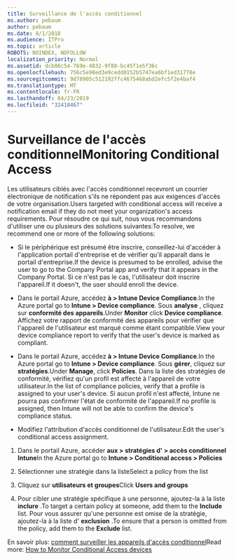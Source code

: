 ```yaml
---
title: Surveillance de l'accès conditionnel
ms.author: pebaum
author: pebaum
ms.date: 8/1/2018
ms.audience: ITPro
ms.topic: article
ROBOTS: NOINDEX, NOFOLLOW
localization_priority: Normal
ms.assetid: dcb86c54-769e-4832-9f88-bc45f1e5f36c
ms.openlocfilehash: 756c5e98ed3e9cedd0152b5747ea6bf1ed31778e
ms.sourcegitcommit: 9d78905c512192ffc4675468abd2efc5f2e4baf4
ms.translationtype: MT
ms.contentlocale: fr-FR
ms.lasthandoff: 04/23/2019
ms.locfileid: "32418467"
---
```

# <a name="monitoring-conditional-access"></a><span data-ttu-id="cb19c-102">Surveillance de l'accès conditionnel</span><span class="sxs-lookup"><span data-stu-id="cb19c-102">Monitoring Conditional Access</span></span>

<span data-ttu-id="cb19c-103">Les utilisateurs ciblés avec l'accès conditionnel recevront un courrier électronique de notification s'ils ne répondent pas aux exigences d'accès de votre organisation.</span><span class="sxs-lookup"><span data-stu-id="cb19c-103">Users targeted with conditional access will receive a notification email if they do not meet your organization's access requirements.</span></span> <span data-ttu-id="cb19c-104">Pour résoudre ce qui suit, nous vous recommandons d'utiliser une ou plusieurs des solutions suivantes:</span><span class="sxs-lookup"><span data-stu-id="cb19c-104">To resolve, we recommend one or more of the following solutions:</span></span>
  
- <span data-ttu-id="cb19c-105">Si le périphérique est présumé être inscrire, conseillez-lui d'accéder à l'application portail d'entreprise et de vérifier qu'il apparaît dans le portail d'entreprise.</span><span class="sxs-lookup"><span data-stu-id="cb19c-105">If the device is presumed to be enrolled, advise the user to go to the Company Portal app and verify that it appears in the Company Portal.</span></span> <span data-ttu-id="cb19c-106">Si ce n'est pas le cas, l'utilisateur doit inscrire l'appareil.</span><span class="sxs-lookup"><span data-stu-id="cb19c-106">If it doesn't, the user should enroll the device.</span></span>
    
- <span data-ttu-id="cb19c-107">Dans le portail Azure, accédez **à \> Intune Device Compliance**.</span><span class="sxs-lookup"><span data-stu-id="cb19c-107">In the Azure portal go to **Intune \> Device compliance**.</span></span> <span data-ttu-id="cb19c-108">Sous **analyse** , cliquez sur **conformité des appareils**.</span><span class="sxs-lookup"><span data-stu-id="cb19c-108">Under **Monitor** click **Device compliance**.</span></span> <span data-ttu-id="cb19c-109">Affichez votre rapport de conformité des appareils pour vérifier que l'appareil de l'utilisateur est marqué comme étant compatible.</span><span class="sxs-lookup"><span data-stu-id="cb19c-109">View your device compliance report to verify that the user's device is marked as compliant.</span></span> 
    
- <span data-ttu-id="cb19c-110">Dans le portail Azure, accédez **à \> Intune Device Compliance**.</span><span class="sxs-lookup"><span data-stu-id="cb19c-110">In the Azure portal go to **Intune \> Device compliance**.</span></span> <span data-ttu-id="cb19c-111">Sous **gérer**, cliquez sur **stratégies**.</span><span class="sxs-lookup"><span data-stu-id="cb19c-111">Under **Manage**, click **Policies**.</span></span> <span data-ttu-id="cb19c-112">Dans la liste des stratégies de conformité, vérifiez qu'un profil est affecté à l'appareil de votre utilisateur.</span><span class="sxs-lookup"><span data-stu-id="cb19c-112">In the list of compliance policies, verify that a profile is assigned to your user's device.</span></span> <span data-ttu-id="cb19c-113">Si aucun profil n'est affecté, Intune ne pourra pas confirmer l'état de conformité de l'appareil.</span><span class="sxs-lookup"><span data-stu-id="cb19c-113">If no profile is assigned, then Intune will not be able to confirm the device's compliance status.</span></span> 
    
- <span data-ttu-id="cb19c-114">Modifiez l'attribution d'accès conditionnel de l'utilisateur.</span><span class="sxs-lookup"><span data-stu-id="cb19c-114">Edit the user's conditional access assignment.</span></span>
    
1. <span data-ttu-id="cb19c-115">Dans le portail Azure, accéder **aux \> stratégies d' \> accès conditionnel Intune**</span><span class="sxs-lookup"><span data-stu-id="cb19c-115">In the Azure portal go to **Intune \> Conditional access \> Policies**</span></span>
    
2. <span data-ttu-id="cb19c-116">Sélectionner une stratégie dans la liste</span><span class="sxs-lookup"><span data-stu-id="cb19c-116">Select a policy from the list</span></span>
    
3. <span data-ttu-id="cb19c-117">Cliquez sur **utilisateurs et groupes**</span><span class="sxs-lookup"><span data-stu-id="cb19c-117">Click **Users and groups**</span></span>
    
4. <span data-ttu-id="cb19c-118">Pour cibler une stratégie spécifique à une personne, ajoutez-la à la liste **inclure** .</span><span class="sxs-lookup"><span data-stu-id="cb19c-118">To target a certain policy at someone, add them to the **Include** list.</span></span> <span data-ttu-id="cb19c-119">Pour vous assurer qu'une personne est omise de la stratégie, ajoutez-la à la liste d' **exclusion** .</span><span class="sxs-lookup"><span data-stu-id="cb19c-119">To ensure that a person is omitted from the policy, add them to the **Exclude** list.</span></span> 
    
<span data-ttu-id="cb19c-120">En savoir plus: [comment surveiller les appareils d'accès conditionnel](https://docs.microsoft.com/intune/conditional-access-exchange-monitor)</span><span class="sxs-lookup"><span data-stu-id="cb19c-120">Read more: [How to Monitor Conditional Access devices](https://docs.microsoft.com/intune/conditional-access-exchange-monitor)</span></span>
  

